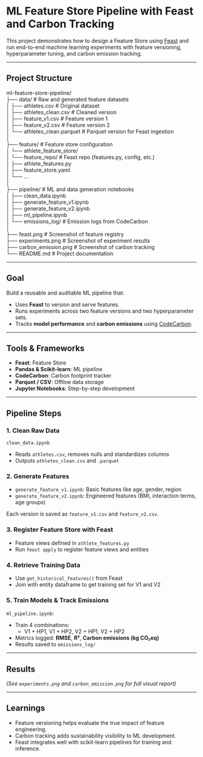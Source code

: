 # ML Feature Store Pipeline with Feast and Carbon Tracking

This project demonstrates how to design a Feature Store using [Feast](https://feast.dev/) and run end-to-end machine learning experiments with feature versioning, hyperparameter tuning, and carbon emission tracking.

---

## Project Structure
ml-feature-store-pipeline/  
├── data/ # Raw and generated feature datasets  
│ ├── athletes.csv # Original dataset  
│ ├── athletes_clean.csv # Cleaned version  
│ ├── feature_v1.csv # Feature version 1  
│ ├── feature_v2.csv # Feature version 2  
│ └── athletes_clean.parquet # Parquet version for Feast ingestion  
│  
├── feature/ # Feature store configuration  
│ └── athlete_feature_store/  
│ └── feature_repo/ # Feast repo (features.py, config, etc.)  
│ ├── athlete_features.py  
│ ├── feature_store.yaml  
│ └── ...  
│  
├── pipeline/ # ML and data generation notebooks  
│ ├── clean_data.ipynb  
│ ├── generate_feature_v1.ipynb  
│ ├── generate_feature_v2.ipynb  
│ ├── ml_pipeline.ipynb  
│ └── emissions_log/ # Emission logs from CodeCarbon  
│  
├── feast.png # Screenshot of feature registry  
├── experiments.png # Screenshot of experiment results  
├── carbon_emission.png # Screenshot of carbon tracking  
└── README.md # Project documentation  

---

## Goal

Build a reusable and auditable ML pipeline that:
- Uses **Feast** to version and serve features.
- Runs experiments across two feature versions and two hyperparameter sets.
- Tracks **model performance** and **carbon emissions** using [CodeCarbon](https://mlco2.github.io/codecarbon/).

---

## Tools & Frameworks

- **Feast**: Feature Store
- **Pandas & Scikit-learn**: ML pipeline
- **CodeCarbon**: Carbon footprint tracker
- **Parquet / CSV**: Offline data storage
- **Jupyter Notebooks**: Step-by-step development

---

## Pipeline Steps

### 1. Clean Raw Data
`clean_data.ipynb`  
- Reads `athletes.csv`, removes nulls and standardizes columns  
- Outputs `athletes_clean.csv` and `.parquet`

### 2. Generate Features
- `generate_feature_v1.ipynb`: Basic features like age, gender, region
- `generate_feature_v2.ipynb`: Engineered features (BMI, interaction terms, age groups)

Each version is saved as `feature_v1.csv` and `feature_v2.csv`.

### 3. Register Feature Store with Feast
- Feature views defined in `athlete_features.py`
- Run `feast apply` to register feature views and entities

### 4. Retrieve Training Data
- Use `get_historical_features()` from Feast
- Join with entity dataframe to get training set for V1 and V2

### 5. Train Models & Track Emissions
`ml_pipeline.ipynb`:
- Train 4 combinations:  
  - V1 + HP1, V1 + HP2, V2 + HP1, V2 + HP2
- Metrics logged: **RMSE**, **R²**, **Carbon emissions (kg CO₂eq)**
- Results saved to `emissions_log/`

---

## Results
_(See `experiments.png` and `carbon_emission.png` for full visual report)_

---

## Learnings

- Feature versioning helps evaluate the true impact of feature engineering.
- Carbon tracking adds sustainability visibility to ML development.
- Feast integrates well with scikit-learn pipelines for training and inference.
